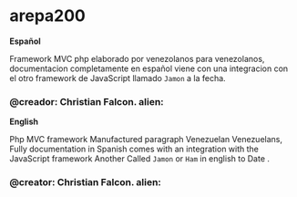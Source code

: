 # arepa200
**Español**

Framework MVC php elaborado por venezolanos para venezolanos, documentacion completamente en español viene con una integracion con el otro framework de JavaScript llamado `Jamon` a la fecha.

### @creador: Christian Falcon. alien:

**English**

Php MVC framework Manufactured paragraph Venezuelan Venezuelans, Fully documentation in Spanish comes with an integration with the JavaScript framework Another Called `Jamon` or `Ham` in english to Date .

### @creator: Christian Falcon. alien:
